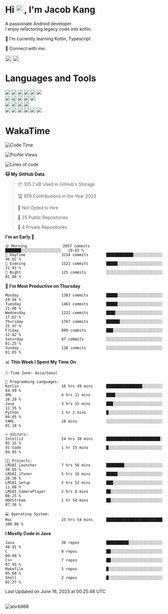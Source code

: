 # Hi <img src="https://media.giphy.com/media/hvRJCLFzcasrR4ia7z/giphy.gif" width="25px">, I'm Jacob Kang
A passionate Android developer.
</br>
I enjoy refactoring legacy code into kotlin.

🌱 I’m currently learning Kotlin, Typescript

🤝 Connect with me:

<a href="https://www.linkedin.com/in/minkyu-kang-b7477b1b2/"><img align="left" src="https://raw.githubusercontent.com/yushi1007/yushi1007/main/images/linkedin.svg" alt="Minkyu Kang | LinkedIn" width="21px"/></a>
<a href="https://www.instagram.com/_jacob_kang/"><img align="left" src="https://raw.githubusercontent.com/yushi1007/yushi1007/main/images/instagram.svg" alt="Jacob Kang | Instagram" width="21px"/></a>

</br>

# Languages and Tools

<div align="left">
<img src="https://img.shields.io/badge/java-007396?logo=java&logoColor=white"/>
<img src="https://img.shields.io/badge/kotlin-7F52FF?logo=kotlin&logoColor=white"/>
<img src="https://img.shields.io/badge/python-3776AB?logo=python&logoColor=white"/>
<img src="https://img.shields.io/badge/bash shell-4EAA25?logo=gnubash&logoColor=white"/>
<img src="https://img.shields.io/badge/c-A8B9CC?logo=c&logoColor=white"/>
<img src="https://img.shields.io/badge/c++-00599C?logo=c%2b%2b&logoColor=white"/>
</div>
<div align="left">
<img src="https://img.shields.io/badge/git-F05032?logo=git&logoColor=white"/>
<img src="https://img.shields.io/badge/github-181717?logo=github&logoColor=white"/>
<img src="https://img.shields.io/badge/mysql-4479A1?logo=mysql&logoColor=white"/>
<img src="https://img.shields.io/badge/sqlite-003B57?logo=sqlite&logoColor=white"/>
<img src="https://img.shields.io/badge/amazon AWS-232F3E?logo=amazonaws&logoColor=white"/>
</div>
<div align="left">
<img src="https://img.shields.io/badge/android-3DDC84?logo=android&logoColor=white"/>
<img src="https://img.shields.io/badge/linux-FCC624?logo=linux&logoColor=white"/>
<img src="https://img.shields.io/badge/flask-000000?logo=flask&logoColor=white"/>
<img src="https://img.shields.io/badge/arduino-00979D?logo=arduino&logoColor=white"/>
</div>
<div align="left">
<img src="https://img.shields.io/badge/slack-4A154B?logo=slack&logoColor=white"/>
<img src="https://img.shields.io/badge/notion-000000?logo=notion&logoColor=white"/>
<img src="https://img.shields.io/badge/jira-0052CC?logo=jira&logoColor=white"/>
<img src="https://img.shields.io/badge/postman-FF6C37?logo=postman&logoColor=white"/>
<img src="https://img.shields.io/badge/intellij-000000?logo=intellijidea&logoColor=white"/>
<img src="https://img.shields.io/badge/pycharm-000000?logo=pycharm&logoColor=white"/>
</div>

# WakaTime

<!--START_SECTION:waka-->
![Code Time](http://img.shields.io/badge/Code%20Time-2%2C614%20hrs%2053%20mins-blue)

![Profile Views](http://img.shields.io/badge/Profile%20Views-0-blue)

![Lines of code](https://img.shields.io/badge/From%20Hello%20World%20I%27ve%20Written-4.7%20million%20lines%20of%20code-blue)

**🐱 My GitHub Data** 

> 📦 105.2 kB Used in GitHub's Storage 
 > 
> 🏆 979 Contributions in the Year 2023
 > 
> 🚫 Not Opted to Hire
 > 
> 📜 25 Public Repositories 
 > 
> 🔑 4 Private Repositories 
 > 
**I'm an Early 🐤** 

```text
🌞 Morning                2057 commits        ███████░░░░░░░░░░░░░░░░░░   29.65 % 
🌆 Daytime                3234 commits        ████████████░░░░░░░░░░░░░   46.62 % 
🌃 Evening                1521 commits        █████░░░░░░░░░░░░░░░░░░░░   21.93 % 
🌙 Night                  125 commits         ░░░░░░░░░░░░░░░░░░░░░░░░░   01.80 % 
```
📅 **I'm Most Productive on Thursday** 

```text
Monday                   1383 commits        █████░░░░░░░░░░░░░░░░░░░░   19.94 % 
Tuesday                  1461 commits        █████░░░░░░░░░░░░░░░░░░░░   21.06 % 
Wednesday                1222 commits        ████░░░░░░░░░░░░░░░░░░░░░   17.62 % 
Thursday                 1767 commits        ██████░░░░░░░░░░░░░░░░░░░   25.47 % 
Friday                   889 commits         ███░░░░░░░░░░░░░░░░░░░░░░   12.82 % 
Saturday                 87 commits          ░░░░░░░░░░░░░░░░░░░░░░░░░   01.25 % 
Sunday                   128 commits         ░░░░░░░░░░░░░░░░░░░░░░░░░   01.85 % 
```


📊 **This Week I Spent My Time On** 

```text
🕑︎ Time Zone: Asia/Seoul

💬 Programming Languages: 
Kotlin                   16 hrs 49 mins      ████████████████░░░░░░░░░   64.99 % 
XML                      4 hrs 11 mins       ████░░░░░░░░░░░░░░░░░░░░░   16.20 % 
Java                     3 hrs 15 mins       ███░░░░░░░░░░░░░░░░░░░░░░   12.55 % 
Python                   1 hr 2 mins         █░░░░░░░░░░░░░░░░░░░░░░░░   04.05 % 
YAML                     18 mins             ░░░░░░░░░░░░░░░░░░░░░░░░░   01.18 % 

🔥 Editors: 
IntelliJ                 24 hrs 38 mins      ████████████████████████░   95.15 % 
VS Code                  1 hr 15 mins        █░░░░░░░░░░░░░░░░░░░░░░░░   04.85 % 

🐱‍💻 Projects: 
LM18I_Launcher           7 hrs 56 mins       ████████░░░░░░░░░░░░░░░░░   30.65 % 
LM18I_iTuner             5 hrs 16 mins       █████░░░░░░░░░░░░░░░░░░░░   20.36 % 
LM18I_Setup              2 hrs 52 mins       ███░░░░░░░░░░░░░░░░░░░░░░   11.08 % 
LM18I_CameraPlayer       2 hrs 8 mins        ██░░░░░░░░░░░░░░░░░░░░░░░   08.25 % 
UDPstream                1 hr 54 mins        ██░░░░░░░░░░░░░░░░░░░░░░░   07.36 % 

💻 Operating System: 
Mac                      25 hrs 54 mins      █████████████████████████   100.00 % 
```

**I Mostly Code in Java** 

```text
Java                     36 repos            ██████████░░░░░░░░░░░░░░░   40.91 % 
C                        8 repos             ██░░░░░░░░░░░░░░░░░░░░░░░   09.09 % 
C++                      7 repos             ██░░░░░░░░░░░░░░░░░░░░░░░   07.95 % 
Makefile                 5 repos             █░░░░░░░░░░░░░░░░░░░░░░░░   05.68 % 
Shell                    2 repos             █░░░░░░░░░░░░░░░░░░░░░░░░   02.27 % 
```




 Last Updated on June 16, 2023 at 00:25:48 UTC
<!--END_SECTION:waka-->

</br>

<div align="left">
<img align="left" src="https://github-readme-stats.vercel.app/api/top-langs?username=alsrb968&show_icons=true&locale=en&layout=compact&theme=dark" alt="alsrb968" />
</div>

